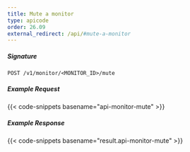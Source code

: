 ```yaml
---
title: Mute a monitor
type: apicode
order: 26.09
external_redirect: /api/#mute-a-monitor
---
```


##### Signature
`POST /v1/monitor/<MONITOR_ID>/mute`
##### Example Request
{{< code-snippets basename="api-monitor-mute" >}}
##### Example Response
{{< code-snippets basename="result.api-monitor-mute" >}}
